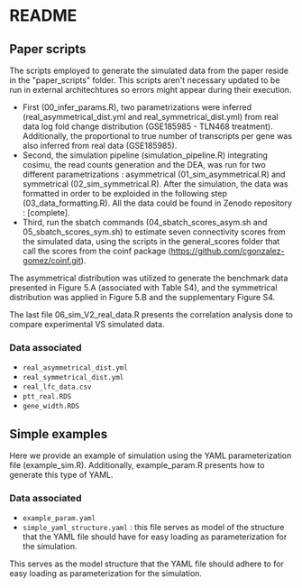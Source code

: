 # README

## Paper scripts
The scripts employed to generate the simulated data from the paper reside in the "paper_scripts" folder. This scripts aren't necessary updated to be run in external architechtures so errors might appear during their execution. 
- First (00_infer_params.R), two parametrizations were inferred (real_asymmetrical_dist.yml and real_symmetrical_dist.yml) from real data log fold change distribution (GSE185985 - TLN468 treatment). Additionally, the proportional to true number of transcripts per gene was also inferred from real data (GSE185985). 
- Second, the simulation pipeline (simulation_pipeline.R) integrating cosimu, the read counts generation and the DEA, was run for two different parametrizations : asymmetrical (01_sim_asymmetrical.R) and symmetrical (02_sim_symmetrical.R). After the simulation, the data was formatted in order to be exploided in the following step (03_data_formatting.R). All the data could be found in Zenodo repository : [complete].
- Third, run the sbatch commands (04_sbatch_scores_asym.sh and 05_sbatch_scores_sym.sh) to estimate seven connectivity scores from the simulated data, using the scripts in the general_scores folder that call the scores from the coinf package (https://github.com/cgonzalez-gomez/coinf.git). 

The asymmetrical distribution was utilized to generate the benchmark data presented in Figure 5.A (associated with Table S4), and the symmetrical distribution was applied in Figure 5.B and the supplementary Figure S4.

The last file 06_sim_V2_real_data.R presents the correlation analysis done to compare experimental VS simulated data.

### Data associated
- `real_asymmetrical_dist.yml`
- `real_symmetrical_dist.yml`
- `real_lfc_data.csv`
- `ptt_real.RDS`
- `gene_width.RDS`

## Simple examples
Here we provide an example of simulation using the YAML parameterization file (example_sim.R). Additionally, example_param.R presents how to generate this type of YAML.

### Data associated
- `example_param.yaml`
- `simple_yaml_structure.yaml` : this file serves as model of the structure that the YAML file should have for easy loading as parameterization for the simulation.

 This serves as the model structure that the YAML file should adhere to for easy loading as parameterization for the simulation.